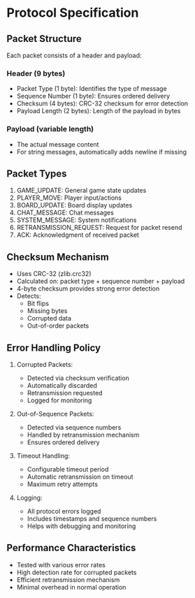 # Protocol Specification

## Packet Structure
Each packet consists of a header and payload:

### Header (9 bytes)
- Packet Type (1 byte): Identifies the type of message
- Sequence Number (1 byte): Ensures ordered delivery
- Checksum (4 bytes): CRC-32 checksum for error detection
- Payload Length (2 bytes): Length of the payload in bytes

### Payload (variable length)
- The actual message content
- For string messages, automatically adds newline if missing

## Packet Types
1. GAME_UPDATE: General game state updates
2. PLAYER_MOVE: Player input/actions
3. BOARD_UPDATE: Board display updates
4. CHAT_MESSAGE: Chat messages
5. SYSTEM_MESSAGE: System notifications
6. RETRANSMISSION_REQUEST: Request for packet resend
7. ACK: Acknowledgment of received packet

## Checksum Mechanism
- Uses CRC-32 (zlib.crc32)
- Calculated on: packet type + sequence number + payload
- 4-byte checksum provides strong error detection
- Detects:
  - Bit flips
  - Missing bytes
  - Corrupted data
  - Out-of-order packets

## Error Handling Policy
1. Corrupted Packets:
   - Detected via checksum verification
   - Automatically discarded
   - Retransmission requested
   - Logged for monitoring

2. Out-of-Sequence Packets:
   - Detected via sequence numbers
   - Handled by retransmission mechanism
   - Ensures ordered delivery

3. Timeout Handling:
   - Configurable timeout period
   - Automatic retransmission on timeout
   - Maximum retry attempts

4. Logging:
   - All protocol errors logged
   - Includes timestamps and sequence numbers
   - Helps with debugging and monitoring

## Performance Characteristics
- Tested with various error rates
- High detection rate for corrupted packets
- Efficient retransmission mechanism
- Minimal overhead in normal operation
